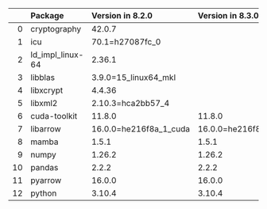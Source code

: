 <!-- markdown-link-check-disable -->

|    | Package          | Version in 8.2.0       | Version in 8.3.0       | Status   |
|---:|:-----------------|:-----------------------|:-----------------------|:---------|
|  0 | cryptography     | 42.0.7                 |                        | REMOVED  |
|  1 | icu              | 70.1=h27087fc_0        |                        | REMOVED  |
|  2 | ld_impl_linux-64 | 2.36.1                 |                        | REMOVED  |
|  3 | libblas          | 3.9.0=15_linux64_mkl   |                        | REMOVED  |
|  4 | libxcrypt        | 4.4.36                 |                        | REMOVED  |
|  5 | libxml2          | 2.10.3=hca2bb57_4      |                        | REMOVED  |
|  6 | cuda-toolkit     | 11.8.0                 | 11.8.0                 |          |
|  7 | libarrow         | 16.0.0=he216f8a_1_cuda | 16.0.0=he216f8a_1_cuda |          |
|  8 | mamba            | 1.5.1                  | 1.5.1                  |          |
|  9 | numpy            | 1.26.2                 | 1.26.2                 |          |
| 10 | pandas           | 2.2.2                  | 2.2.2                  |          |
| 11 | pyarrow          | 16.0.0                 | 16.0.0                 |          |
| 12 | python           | 3.10.4                 | 3.10.4                 |          |